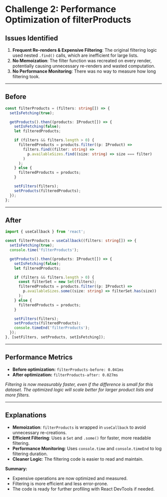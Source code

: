 # Challenge 2: Performance Optimization of filterProducts

## Issues Identified

1. **Frequent Re-renders & Expensive Filtering**: The original filtering logic used nested `.find()` calls, which are inefficient for large lists.
2. **No Memoization**: The filter function was recreated on every render, potentially causing unnecessary re-renders and wasted computation.
3. **No Performance Monitoring**: There was no way to measure how long filtering took.

---

## Before

```typescript
const filterProducts = (filters: string[]) => {
  setIsFetching(true);

  getProducts().then((products: IProduct[]) => {
    setIsFetching(false);
    let filteredProducts;

    if (filters && filters.length > 0) {
      filteredProducts = products.filter((p: IProduct) =>
        filters.find((filter: string) =>
          p.availableSizes.find((size: string) => size === filter)
        )
      );
    } else {
      filteredProducts = products;
    }

    setFilters(filters);
    setProducts(filteredProducts);
  });
};
```

---

## After

```typescript
import { useCallback } from 'react';

const filterProducts = useCallback((filters: string[]) => {
  setIsFetching(true);
  console.time('filterProducts');

  getProducts().then((products: IProduct[]) => {
    setIsFetching(false);
    let filteredProducts;

    if (filters && filters.length > 0) {
      const filterSet = new Set(filters);
      filteredProducts = products.filter((p: IProduct) =>
        p.availableSizes.some((size: string) => filterSet.has(size))
      );
    } else {
      filteredProducts = products;
    }

    setFilters(filters);
    setProducts(filteredProducts);
    console.timeEnd('filterProducts');
  });
}, [setFilters, setProducts, setIsFetching]);
```

---

## Performance Metrics

- **Before optimization:** `filterProducts-before: 0.041ms`
- **After optimization:** `filterProducts-after: 0.027ms`

_Filtering is now measurably faster, even if the difference is small for this dataset. The optimized logic will scale better for larger product lists and more filters._

---

## Explanations

- **Memoization**: `filterProducts` is wrapped in `useCallback` to avoid unnecessary re-creations.
- **Efficient Filtering**: Uses a `Set` and `.some()` for faster, more readable filtering.
- **Performance Monitoring**: Uses `console.time` and `console.timeEnd` to log filtering duration.
- **Cleaner Logic**: The filtering code is easier to read and maintain.

**Summary:**
- Expensive operations are now optimized and measured.
- Filtering is more efficient and less error-prone.
- The code is ready for further profiling with React DevTools if needed. 